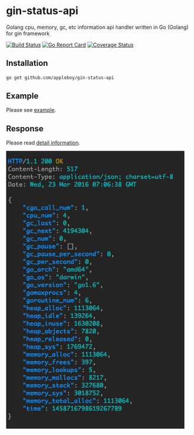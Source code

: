 # gin-status-api

Golang cpu, memory, gc, etc information api handler written in Go (Golang) for gin framework

[![Build Status](https://travis-ci.org/appleboy/gin-status-api.svg?branch=master)](https://travis-ci.org/appleboy/gin-status-api) [![Go Report Card](https://goreportcard.com/badge/github.com/appleboy/gin-status-api)](https://goreportcard.com/report/github.com/appleboy/gin-status-api) [![Coverage Status](https://coveralls.io/repos/github/appleboy/gin-status-api/badge.svg?branch=master)](https://coveralls.io/github/appleboy/gin-status-api?branch=master)

## Installation

```bash
go get github.com/appleboy/gin-status-api
```

## Example

Please see [example](example/server.go).

## Response

Please read [detail information](https://github.com/fukata/golang-stats-api-handler#toc3).

![response screenshot](screenshot/response.png)
